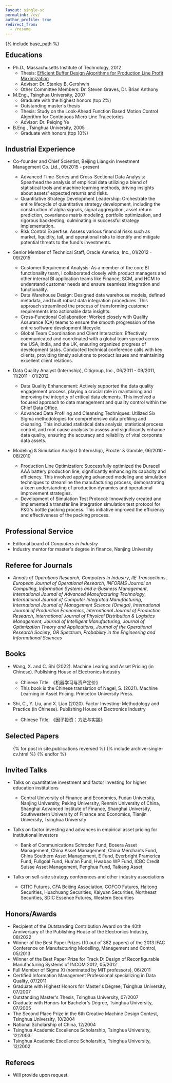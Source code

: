```yaml
---
layout: single-sc
permalink: /cv/
author_profile: true
redirect_from:
  - /resume
---
```

{% include base_path %}

<h2 style="margin-top: 0;">Educations</h2>

* Ph.D., Massachusetts Institute of Technology, 2012
  - Thesis: <a href="http://web.mit.edu/manuf-sys/www/oldcell1/theses/Shi-PhD-Thesis.pdf" target="_blank">Efficient Buffer Design Algorithms for Production Line Profit Maximization</a>
  - Advisor: Dr. Stanley B. Gershwin
  - Other Committee Members: Dr. Steven Graves, Dr. Brian Anthony
* M.Eng., Tsinghua University, 2007
  - Graduate with the highest honors (top 2%)
  - Outstanding master's thesis
  - Thesis: Study on the Look-Ahead Function Based Motion Control Algorithm for Continuous Micro Line Trajectories
  - Advisor: Dr. Peiqing Ye
* B.Eng., Tsinghua University, 2005
  - Graduate with honors (top 10%)

Industrial Experience
------
* Co-founder and Chief Scientist, Beijing Liangxin Investment Management Co. Ltd., 09/2015 - present
  - Advanced Time-Series and Cross-Sectional Data Analysis: Spearhead the analysis of empirical data utilizing a blend of statistical tools and machine learning methods, driving insights about assets' expected returns and risks.
  - Quantitative Strategy Development Leadership: Orchestrate the entire lifecycle of quantitative strategy development, including the construction of alpha signals, signal aggregation, asset return prediction, covariance matrix modeling, portfolio optimization, and rigorous backtesting, culminating in successful strategy implementation.
  - Risk Control Expertise: Assess various financial risks such as market, liquidity, tail, and operational risks to identify and mitigate potential threats to the fund's investments.

* Senior Member of Technical Staff, Oracle America, Inc., 01/2012 - 09/2015
  - Customer Requirement Analysis: As a member of the core BI functionality team, I collaborated closely with product managers and other internal BI application teams like Finance, SCM, and HCM to understand customer needs and ensure seamless integration and functionality.
  - Data Warehouse Design: Designed data warehouse models, defined metadata, and built robust data integration procedures. This approach streamlined the process of transforming customer requirements into actionable data insights.
  - Cross-Functional Collaboration: Worked closely with Quality Assurance (QA) teams to ensure the smooth progression of the entire software development lifecycle.
  - Global Team Coordination and Client Interaction: Effectively communicated and coordinated with a global team spread across the USA, India, and the UK, ensuring organized progress of development tasks. Conducted technical conference calls with key clients, providing timely solutions to product issues and maintaining excellent client relations.

* Data Quality Analyst (Internship), Citigroup, Inc., 06/2011 - 09/2011, 11/2011 - 01/2012
  * Data Quality Enhancement: Actively supported the data quality engagement process, playing a crucial role in maintaining and improving the integrity of critical data elements. This involved a focused approach to data management and quality control within the Chief Data Office.
  * Advanced Data Profiling and Cleansing Techniques: Utilized Six Sigma methodologies for comprehensive data profiling and cleansing. This included statistical data analysis, statistical process control, and root cause analysis to assess and significantly enhance data quality, ensuring the accuracy and reliability of vital corporate data assets.

* Modeling & Simulation Analyst (Internship), Procter & Gamble, 06/2010 - 08/2010
  * Production Line Optimization: Successfully optimized the Duracell AAA battery production line, significantly enhancing its capacity and efficiency. This involved applying advanced modeling and simulation techniques to streamline the manufacturing process, demonstrating a keen understanding of production dynamics and operational improvement strategies.
  * Development of Simulation Test Protocol: Innovatively created and implemented a transfer line integration simulation test protocol for P&G's bottle packing process. This initiative improved the efficiency and effectiveness of the packing process.
  
Professional Service
------
* Editorial board of <i>Computers in Industry</i>
* Industry mentor for master's degree in finance, Nanjing University

Referee for Journals
------
* <i>Annals of Operations Research</i>, <i>Computers in Industry</i>, <i>IIE Transactions</i>, <i>European Journal of Operational Research</i>, <i>INFORMS Journal on Computing</i>, <i>Information Systems and e-Business Management</i>, <i>International Journal of Advanced Manufacturing Technology</i>, <i>International Journal of Computer Integrated Manufacturing</i>, <i>International Journal of Management Science (Omega)</i>, <i>International Journal of Production Economics</i>, <i>International Journal of Production Research</i>, <i>International Journal of Physical Distribution & Logistics Management</i>, <i>Journal of Intelligent Manufacturing</i>, <i>Journal of Optimization Theory and Applications</i>, <i>Journal of the Operational Research Society</i>, <i>OR Spectrum</i>, <i>Probability in the Engineering and Informational Sciences</i>

Books
------
* Wang, X. and C. Shi (2022). Machine Learing and Asset Pricing (in Chinese). Publishing House of Electronics Industry
  - Chinese Title: 《机器学习与资产定价》
  - This book is the Chinese translation of Nagel, S. (2021). Machine Learning in Asset Pricing. Princeton University Press.

* Shi, C., Y. Liu, and X. Lian (2020). Factor Investing: Methodology and Practice (in Chinese). Publishing House of Electronics Industry
  - Chinese Title: 《因子投资：方法与实践》

Selected Papers
------
  <ul>{% for post in site.publications reversed %}
    {% include archive-single-cv.html %}
  {% endfor %}</ul>
  
Invited Talks
------
* Talks on quantitative investment and factor investing for higher education institutions
  - Central University of Finance and Economics, Fudan University, Nanjing University, Peking University, Renmin University of China, Shanghai Advanced Institute of Finance, Shanghai University, Southwestern University of Finance and Economics, Tianjin University, Tsinghua University

* Talks on factor investing and advances in empirical asset pricing for institutional investors
  - Bank of Communications Schroder Fund, Bosera Asset Management, China Asset Management, China Merchants Fund, China Southern Asset Management, E Fund, Everbright Pramerica Fund, Fullgoal Fund, Hua'an Fund, Hwabao WP Fund, ICBC Credit Suisse Asset Management, Penghua Fund, Taikang Asset

* Talks on sell-side strategy conferences and other industry associations
  - CITIC Futures, CFA Beijing Association, COFCO Futures, Haitong Securities, Huachuang Securities, Kaiyuan Securities, Northeast Securities, SDIC Essence Futures, Western Securities
  
Honors/Awards
------
* Recipient of the Outstanding Contribution Award on the 40th Anniversary of the Publishing House of the Electronics Industry, 08/2022
* Winner of the Best Paper Prizes (10 out of 382 papers) of the 2013 IFAC Conference on Manufacturing Modelling, Management and Control, 05/2013
* Winner of the Best Paper Prize for Track D: Design of Reconfigurable Manufacturing Systems of INCOM 2012, 05/2012
* Full Member of Sigma Xi (nominated by MIT professors), 06/2011
* Certified Information Management Professional specializing in Data Quality, 07/2011
* Graduate with Highest Honors for Master's Degree, Tsinghua University, 07/2007
* Outstanding Master's Thesis, Tsinghua University, 07/2007
* Graduate with Honors for Bachelor's Degree, Tsinghua University, 07/2005
* The Second Place Prize in the 6th Creative Machine Design Contest, Tsinghua University, 10/2004
* National Scholarship of China, 12/2004
* Tsinghua Academic Excellence Scholarship, Tsinghua University, 12/2003
* Tsinghua Academic Excellence Scholarship, Tsinghua University, 12/2002

Referees
------
* Will provide upon request.
